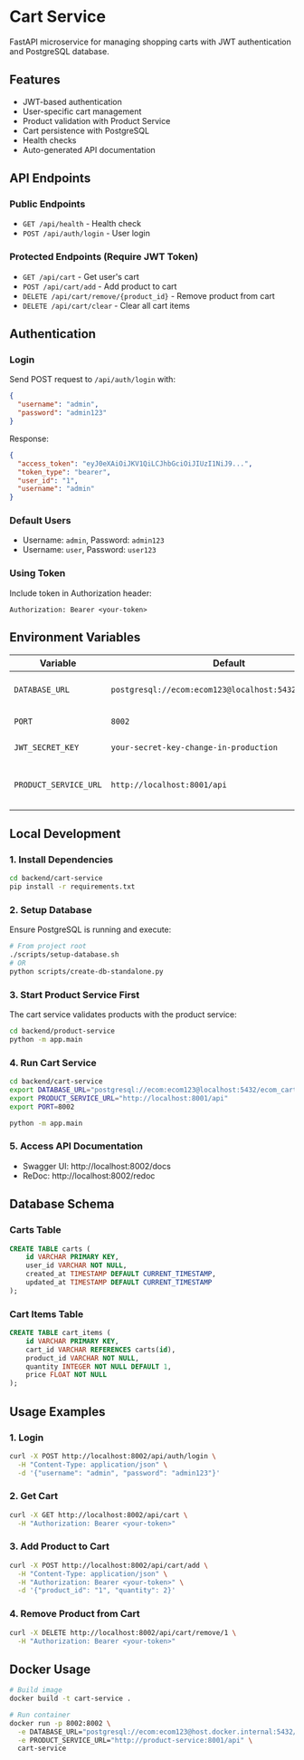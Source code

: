 # Cart Service

FastAPI microservice for managing shopping carts with JWT authentication and PostgreSQL database.

## Features

- JWT-based authentication
- User-specific cart management
- Product validation with Product Service
- Cart persistence with PostgreSQL
- Health checks
- Auto-generated API documentation

## API Endpoints

### Public Endpoints
- `GET /api/health` - Health check
- `POST /api/auth/login` - User login

### Protected Endpoints (Require JWT Token)
- `GET /api/cart` - Get user's cart
- `POST /api/cart/add` - Add product to cart
- `DELETE /api/cart/remove/{product_id}` - Remove product from cart
- `DELETE /api/cart/clear` - Clear all cart items

## Authentication

### Login
Send POST request to `/api/auth/login` with:
```json
{
  "username": "admin",
  "password": "admin123"
}
```

Response:
```json
{
  "access_token": "eyJ0eXAiOiJKV1QiLCJhbGciOiJIUzI1NiJ9...",
  "token_type": "bearer",
  "user_id": "1",
  "username": "admin"
}
```

### Default Users
- Username: `admin`, Password: `admin123`
- Username: `user`, Password: `user123`

### Using Token
Include token in Authorization header:
```
Authorization: Bearer <your-token>
```

## Environment Variables

| Variable | Default | Description |
|----------|---------|-------------|
| `DATABASE_URL` | `postgresql://ecom:ecom123@localhost:5432/ecom_carts` | PostgreSQL connection string |
| `PORT` | `8002` | Port to run the service |
| `JWT_SECRET_KEY` | `your-secret-key-change-in-production` | JWT secret key |
| `PRODUCT_SERVICE_URL` | `http://localhost:8001/api` | Product service URL for validation |

## Local Development

### 1. Install Dependencies
```bash
cd backend/cart-service
pip install -r requirements.txt
```

### 2. Setup Database
Ensure PostgreSQL is running and execute:
```bash
# From project root
./scripts/setup-database.sh
# OR
python scripts/create-db-standalone.py
```

### 3. Start Product Service First
The cart service validates products with the product service:
```bash
cd backend/product-service
python -m app.main
```

### 4. Run Cart Service
```bash
cd backend/cart-service
export DATABASE_URL="postgresql://ecom:ecom123@localhost:5432/ecom_carts"
export PRODUCT_SERVICE_URL="http://localhost:8001/api"
export PORT=8002

python -m app.main
```

### 5. Access API Documentation
- Swagger UI: http://localhost:8002/docs
- ReDoc: http://localhost:8002/redoc

## Database Schema

### Carts Table
```sql
CREATE TABLE carts (
    id VARCHAR PRIMARY KEY,
    user_id VARCHAR NOT NULL,
    created_at TIMESTAMP DEFAULT CURRENT_TIMESTAMP,
    updated_at TIMESTAMP DEFAULT CURRENT_TIMESTAMP
);
```

### Cart Items Table
```sql
CREATE TABLE cart_items (
    id VARCHAR PRIMARY KEY,
    cart_id VARCHAR REFERENCES carts(id),
    product_id VARCHAR NOT NULL,
    quantity INTEGER NOT NULL DEFAULT 1,
    price FLOAT NOT NULL
);
```

## Usage Examples

### 1. Login
```bash
curl -X POST http://localhost:8002/api/auth/login \
  -H "Content-Type: application/json" \
  -d '{"username": "admin", "password": "admin123"}'
```

### 2. Get Cart
```bash
curl -X GET http://localhost:8002/api/cart \
  -H "Authorization: Bearer <your-token>"
```

### 3. Add Product to Cart
```bash
curl -X POST http://localhost:8002/api/cart/add \
  -H "Content-Type: application/json" \
  -H "Authorization: Bearer <your-token>" \
  -d '{"product_id": "1", "quantity": 2}'
```

### 4. Remove Product from Cart
```bash
curl -X DELETE http://localhost:8002/api/cart/remove/1 \
  -H "Authorization: Bearer <your-token>"
```

## Docker Usage

```bash
# Build image
docker build -t cart-service .

# Run container
docker run -p 8002:8002 \
  -e DATABASE_URL="postgresql://ecom:ecom123@host.docker.internal:5432/ecom_carts" \
  -e PRODUCT_SERVICE_URL="http://product-service:8001/api" \
  cart-service
```